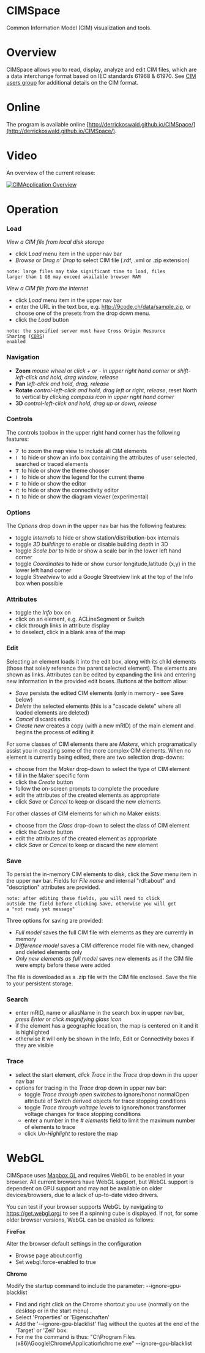 CIMSpace
======

Common Information Model (CIM) visualization and tools.

# Overview
CIMSpace allows you to read, display, analyze and edit CIM files, which are a data interchange format based on IEC standards 61968 & 61970.
See [CIM users group](http://cimug.ucaiug.org/default.aspx) for additional details on the CIM format.

# Online
The program is available online [http://derrickoswald.github.io/CIMSpace/](http://derrickoswald.github.io/CIMSpace/).

# Video

An overview of the current release:

[![CIMApplication Overview](https://i9.ytimg.com/vi/ASHvqJ4Cg_k/3.jpg?sqp=CKS0uNcF&rs=AOn4CLAZci2RUGVVFpc26hTU1wRGPFyBcg)](http://www.youtube.com/watch?v=uWfDuNiRp8M "CIMSpace Movie")

# Operation

### Load

*View a CIM file from local disk storage*

- click *Load* menu item in the upper nav bar
- *Browse* or *Drag n' Drop* to select CIM file (.rdf, .xml or .zip extension)

<code>note: large files may take significant time to load, files larger than 1 GB may exceed available browser RAM</code>

*View a CIM file from the internet*

- click *Load* menu item in the upper nav bar
- enter the URL in the text box, e.g. http://9code.ch/data/sample.zip, or choose one of the presets from the drop down menu.
- click the *Load* button

<code>note: the specified server must have Cross Origin Resource Sharing ([CORS](https://en.wikipedia.org/wiki/Cross-origin_resource_sharing)) enabled</code>

### Navigation

- **Zoom** *mouse wheel* or *click _+_ or _-_ in upper right hand corner* or *shift-left-click and hold, drag window, release*
- **Pan** *left-click and hold, drag, release*
- **Rotate** *control-left-click and hold, drag left or right, release*, reset North to vertical by *clicking compass icon in upper right hand corner*
- **3D** *control-left-click and hold, drag up or down, release*

### Controls

The controls toolbox in the upper right hand corner has the following features:

- <img src="https://rawgit.com/derrickoswald/CIMSpace/master/css/font/src/zoome.svg" alt="Zoom extents" width="12px" height="12px"> to zoom the map view to include all CIM elements
- <img src="https://rawgit.com/derrickoswald/CIMSpace/master/css/font/src/info.svg" alt="Info" width="12px" height="12px"> to hide or show an info box containing the attributes of user selected, searched or traced elements
- <img src="https://rawgit.com/derrickoswald/CIMSpace/master/css/font/src/themer.svg" alt="Theme" width="12px" height="12px"> to hide or show the theme chooser
- <img src="https://rawgit.com/derrickoswald/CIMSpace/master/css/font/src/legend.svg" alt="Legend" width="12px" height="12px"> to hide or show the legend for the current theme
- <img src="https://rawgit.com/derrickoswald/CIMSpace/master/css/font/src/edit.svg" alt="Edit" width="12px" height="12px"> to hide or show the editor
- <img src="https://rawgit.com/derrickoswald/CIMSpace/master/css/font/src/connectivity.svg" alt="Connectivity" width="12px" height="12px"> to hide or show the connectivity editor
- <img src="https://rawgit.com/derrickoswald/CIMSpace/master/css/font/src/diagram.svg" alt="Diagram" width="12px" height="12px"> to hide or show the diagram viewer (experimental)

### Options

The *Options* drop down in the upper nav bar has the following features:

- toggle *Internals* to hide or show station/distribution-box internals
- toggle *3D buildings* to enable or disable building depth in 3D
- toggle *Scale bar* to hide or show a scale bar in the lower left hand corner
- toggle *Coordinates* to hide or show cursor longitude,latitude (x,y) in the lower left hand corner
- toggle *Streetview* to add a Google Streetview link at the top of the Info box when possible

### Attributes

- toggle the *Info* box on
- click on an element, e.g. ACLineSegment or Switch
- click through links in attribute display
- to deselect, click in a blank area of the map

### Edit

Selecting an element loads it into the edit box, along with its child elements (those that solely reference the parent selected element).
The elements are shown as links. Attributes can be edited by expanding the link and entering new information in the provided edit boxes.
Buttons at the bottom allow:

- *Save* persists the edited CIM elements (only in memory - see Save below)
- *Delete* the selected elements (this is a "cascade delete" where all loaded elements are deleted)
- *Cancel* discards edits
- *Create new* creates a copy (with a new mRID) of the main element and begins the process of editing it

For some classes of CIM elements there are *Makers*, which programatically assist you in creating some of the more
complex CIM elements. When no element is currently being edited, there are two selection drop-downs:

- choose from the *Maker* drop-down to select the type of CIM element
- fill in the Maker specific form
- click the *Create* button
- follow the on-screen prompts to complete the procedure
- edit the attributes of the created elements as appropriate
- click *Save* or *Cancel* to keep or discard the new elements

For other classes of CIM elements for which no Maker exists:

- choose from the *Class* drop-down to select the class of CIM element
- click the *Create* button
- edit the attributes of the created element as appropriate
- click *Save* or *Cancel* to keep or discard the new element


### Save

To persist the in-memory CIM elements to disk, click the *Save* menu item in the upper nav bar.
Fields for *File name* and internal "rdf:about" and "description" attributes are provided.

<code>note: after editing these fields, you will need to click outside the field before clicking *Save*, otherwise you will get a "not ready yet message"</code>

Three options for saving are provided:

- *Full model* saves the full CIM file with elements as they are currently in memory
- *Difference model* saves a CIM difference model file with new, changed and deleted elements only
- *Only new elements as full model* saves new elements as if the CIM file were empty before these were added

The file is downloaded as a .zip file with the CIM file enclosed. Save the file to your persistent storage.

### Search

- enter mRID, name or aliasName in the search box in upper nav bar, *press Enter* or *click magnifying glass icon*
- if the element has a geographic location, the map is centered on it and it is highlighted
- otherwise it will only be shown in the Info, Edit or Connectivity boxes if they are visible

### Trace

- select the start element, *click Trace* in the *Trace* drop down in the upper nav bar
- options for tracing in the *Trace* drop down in upper nav bar:
    * toggle *Trace through open switches* to ignore/honor normalOpen attribute of Switch derived objects for trace stopping conditions
    * toggle *Trace through voltage levels* to ignore/honor transformer voltage changes for trace stopping conditions
    * enter a number in the *# elements* field to limit the maximum number of elements to trace
    * click *Un-Highlight* to restore the map

# WebGL

CIMSpace uses [Mapbox GL](https://www.mapbox.com/mapbox-gl-js/api/) and requires WebGL to be enabled in your browser.
All current browsers have WebGL support, but WebGL support is dependent on GPU support and may not be available
on older devices/browsers, due to a lack of up-to-date video drivers.

You can test if your browser supports WebGL by navigating to https://get.webgl.org/ to see if a spinning cube is displayed.
If not, for some older browser versions, WebGL can be enabled as follows: 

**FireFox**

Alter the browser default settings in the configuration

- Browse page about:config
- Set webgl.force-enabled to true

**Chrome**

Modify the startup command to include the parameter: --ignore-gpu-blacklist

- Find and right click on the Chrome shortcut you use (normally on the desktop or in the start menu) .
- Select 'Properties' or 'Eigenschaften'
- Add the '--ignore-gpu-blacklist' flag without the quotes at the end of the 'Target' or 'Zeil' box:
- For me the command is thus: "C:\Program Files (x86)\Google\Chrome\Application\chrome.exe" --ignore-gpu-blacklist 


